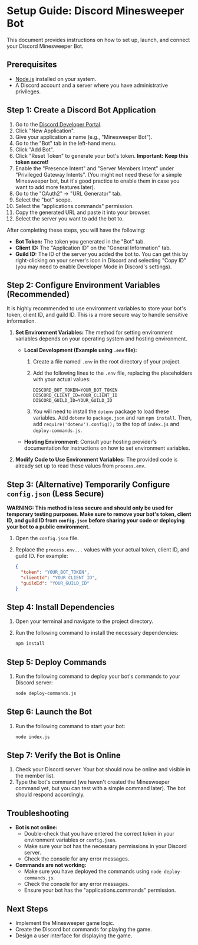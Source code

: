# Setup Guide: Discord Minesweeper Bot

This document provides instructions on how to set up, launch, and connect your Discord Minesweeper Bot.

## Prerequisites

*   [Node.js](https://nodejs.org/) installed on your system.
*   A Discord account and a server where you have administrative privileges.

## Step 1: Create a Discord Bot Application

1.  Go to the [Discord Developer Portal](https://discord.com/developers/applications).
2.  Click "New Application".
3.  Give your application a name (e.g., "Minesweeper Bot").
4.  Go to the "Bot" tab in the left-hand menu.
5.  Click "Add Bot".
6.  Click "Reset Token" to generate your bot's token. **Important: Keep this token secret!**
7.  Enable the "Presence Intent" and "Server Members Intent" under "Privileged Gateway Intents". (You might not need these for a simple Minesweeper bot, but it's good practice to enable them in case you want to add more features later).
8.  Go to the "OAuth2" -> "URL Generator" tab.
9.  Select the "bot" scope.
10. Select the "applications.commands" permission.
11. Copy the generated URL and paste it into your browser.
12. Select the server you want to add the bot to.

After completing these steps, you will have the following:

*   **Bot Token:** The token you generated in the "Bot" tab.
*   **Client ID:** The "Application ID" on the "General Information" tab.
*   **Guild ID:** The ID of the server you added the bot to. You can get this by right-clicking on your server's icon in Discord and selecting "Copy ID" (you may need to enable Developer Mode in Discord's settings).

## Step 2: Configure Environment Variables (Recommended)

It is highly recommended to use environment variables to store your bot's token, client ID, and guild ID. This is a more secure way to handle sensitive information.

1.  **Set Environment Variables:** The method for setting environment variables depends on your operating system and hosting environment.

    *   **Local Development (Example using `.env` file):**
        1.  Create a file named `.env` in the root directory of your project.
        2.  Add the following lines to the `.env` file, replacing the placeholders with your actual values:

            ```
            DISCORD_BOT_TOKEN=YOUR_BOT_TOKEN
            DISCORD_CLIENT_ID=YOUR_CLIENT_ID
            DISCORD_GUILD_ID=YOUR_GUILD_ID
            ```

        3.  You will need to install the `dotenv` package to load these variables.  Add `dotenv` to `package.json` and run `npm install`.  Then, add `require('dotenv').config();` to the top of `index.js` and `deploy-commands.js`.

    *   **Hosting Environment:** Consult your hosting provider's documentation for instructions on how to set environment variables.

2.  **Modify Code to Use Environment Variables:** The provided code is already set up to read these values from `process.env`.

## Step 3: (Alternative) Temporarily Configure `config.json` (Less Secure)

**WARNING: This method is less secure and should only be used for temporary testing purposes.  Make sure to remove your bot's token, client ID, and guild ID from `config.json` before sharing your code or deploying your bot to a public environment.**

1.  Open the `config.json` file.
2.  Replace the `process.env...` values with your actual token, client ID, and guild ID.  For example:

    ```json
    {
      "token": "YOUR_BOT_TOKEN",
      "clientId": "YOUR_CLIENT_ID",
      "guildId": "YOUR_GUILD_ID"
    }
    ```

## Step 4: Install Dependencies

1.  Open your terminal and navigate to the project directory.
2.  Run the following command to install the necessary dependencies:

    ```bash
    npm install
    ```

## Step 5: Deploy Commands

1.  Run the following command to deploy your bot's commands to your Discord server:

    ```bash
    node deploy-commands.js
    ```

## Step 6: Launch the Bot

1.  Run the following command to start your bot:

    ```bash
    node index.js
    ```

## Step 7: Verify the Bot is Online

1.  Check your Discord server. Your bot should now be online and visible in the member list.
2.  Type the bot's command (we haven't created the Minesweeper command yet, but you can test with a simple command later). The bot should respond accordingly.

## Troubleshooting

*   **Bot is not online:**
    *   Double-check that you have entered the correct token in your environment variables or `config.json`.
    *   Make sure your bot has the necessary permissions in your Discord server.
    *   Check the console for any error messages.
*   **Commands are not working:**
    *   Make sure you have deployed the commands using `node deploy-commands.js`.
    *   Check the console for any error messages.
    *   Ensure your bot has the "applications.commands" permission.

## Next Steps

*   Implement the Minesweeper game logic.
*   Create the Discord bot commands for playing the game.
*   Design a user interface for displaying the game.
